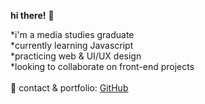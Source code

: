 **hi there!** :raising_hand: 

 *i'm a media studies graduate <br>
 *currently learning Javascript <br>
 *practicing web & UI/UX design <br>
 *looking to collaborate on front-end projects<br><br>
 :strawberry: contact & portfolio: [GitHub](http://tasteslikestrawberries.github.com)
